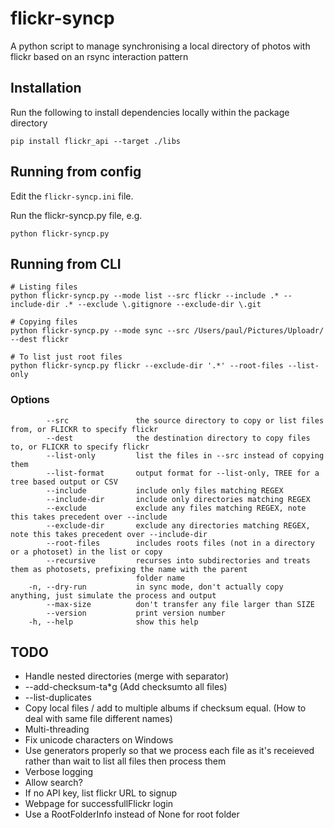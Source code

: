 # flickr-syncp

A python script to manage synchronising a local directory of photos with flickr based on an rsync interaction pattern

## Installation

Run the following to install dependencies locally within the package directory
```
pip install flickr_api --target ./libs
```

## Running from config

Edit the `flickr-syncp.ini` file.

Run the flickr-syncp.py file, e.g.
```
python flickr-syncp.py
```

## Running from CLI
```
# Listing files
python flickr-syncp.py --mode list --src flickr --include .* --include-dir .* --exclude \.gitignore --exclude-dir \.git

# Copying files
python flickr-syncp.py --mode sync --src /Users/paul/Pictures/Uploadr/ --dest flickr

# To list just root files
python flickr-syncp.py flickr --exclude-dir '.*' --root-files --list-only
```

### Options
```
        --src               the source directory to copy or list files from, or FLICKR to specify flickr
        --dest              the destination directory to copy files to, or FLICKR to specify flickr
        --list-only         list the files in --src instead of copying them
        --list-format       output format for --list-only, TREE for a tree based output or CSV
        --include           include only files matching REGEX
        --include-dir       include only directories matching REGEX 
        --exclude           exclude any files matching REGEX, note this takes precedent over --include
        --exclude-dir       exclude any directories matching REGEX, note this takes precedent over --include-dir
        --root-files        includes roots files (not in a directory or a photoset) in the list or copy
        --recursive         recurses into subdirectories and treats them as photosets, prefixing the name with the parent
                            folder name
    -n, --dry-run           in sync mode, don't actually copy anything, just simulate the process and output
        --max-size          don't transfer any file larger than SIZE
        --version           print version number
    -h, --help              show this help
```

## TODO

* Handle nested directories (merge with separator)
* --add-checksum-ta*g (Add checksumto all files)
* --list-duplicates
* Copy local files / add to multiple albums if checksum equal. (How to deal with same file different names)
* Multi-threading
* Fix unicode characters on Windows
* Use generators properly so that we process each file as it's receieved rather than wait to list all files then process them
* Verbose logging
* Allow search?
* If no API key, list flickr URL to signup
* Webpage for successfullFlickr login
* Use a RootFolderInfo instead of None for root folder

